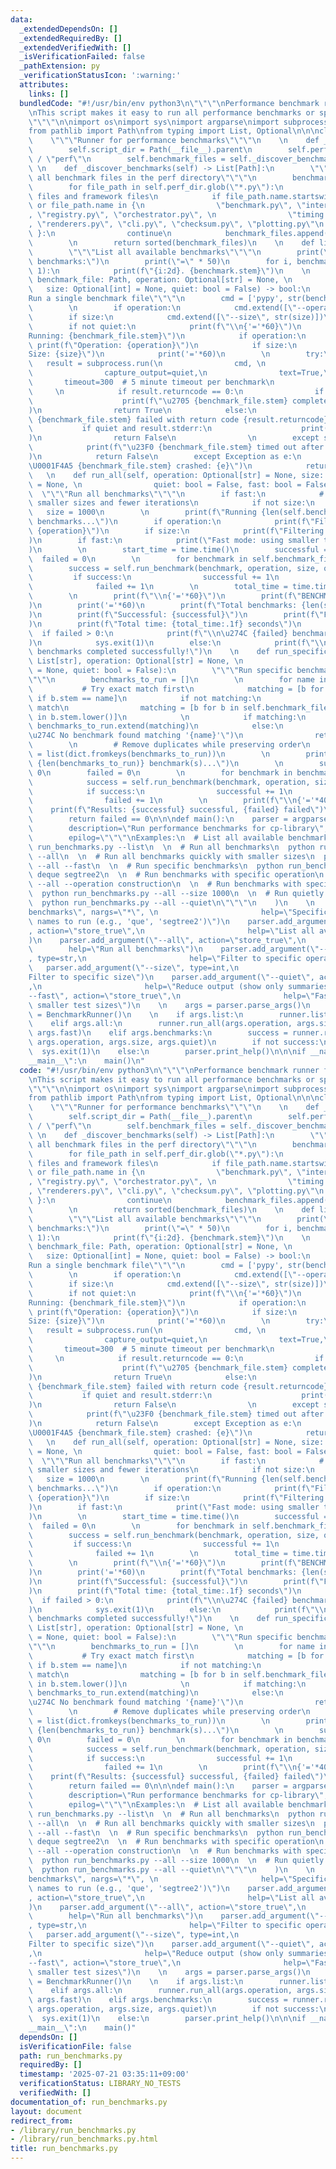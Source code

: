 ```yaml
---
data:
  _extendedDependsOn: []
  _extendedRequiredBy: []
  _extendedVerifiedWith: []
  _isVerificationFailed: false
  _pathExtension: py
  _verificationStatusIcon: ':warning:'
  attributes:
    links: []
  bundledCode: "#!/usr/bin/env python3\n\"\"\"\nPerformance benchmark runner for cp-library.\n\
    \nThis script makes it easy to run all performance benchmarks or specific subsets.\n\
    \"\"\"\n\nimport os\nimport sys\nimport argparse\nimport subprocess\nimport time\n\
    from pathlib import Path\nfrom typing import List, Optional\n\n\nclass BenchmarkRunner:\n\
    \    \"\"\"Runner for performance benchmarks\"\"\"\n    \n    def __init__(self):\n\
    \        self.script_dir = Path(__file__).parent\n        self.perf_dir = self.script_dir\
    \ / \"perf\"\n        self.benchmark_files = self._discover_benchmarks()\n   \
    \ \n    def _discover_benchmarks(self) -> List[Path]:\n        \"\"\"Discover\
    \ all benchmark files in the perf directory\"\"\"\n        benchmark_files = []\n\
    \        for file_path in self.perf_dir.glob(\"*.py\"):\n            # Skip module\
    \ files and framework files\n            if file_path.name.startswith(\"__\")\
    \ or file_path.name in {\n                \"benchmark.py\", \"interfaces.py\"\
    , \"registry.py\", \"orchestrator.py\", \n                \"timing.py\", \"output.py\"\
    , \"renderers.py\", \"cli.py\", \"checksum.py\", \"plotting.py\"\n           \
    \ }:\n                continue\n            benchmark_files.append(file_path)\n\
    \        \n        return sorted(benchmark_files)\n    \n    def list_benchmarks(self):\n\
    \        \"\"\"List all available benchmarks\"\"\"\n        print(\"Available\
    \ benchmarks:\")\n        print(\"=\" * 50)\n        for i, benchmark in enumerate(self.benchmark_files,\
    \ 1):\n            print(f\"{i:2d}. {benchmark.stem}\")\n    \n    def run_benchmark(self,\
    \ benchmark_file: Path, operation: Optional[str] = None, \n                  \
    \   size: Optional[int] = None, quiet: bool = False) -> bool:\n        \"\"\"\
    Run a single benchmark file\"\"\"\n        cmd = ['pypy', str(benchmark_file)]\n\
    \        \n        if operation:\n            cmd.extend([\"--operation\", operation])\n\
    \        if size:\n            cmd.extend([\"--size\", str(size)])\n        \n\
    \        if not quiet:\n            print(f\"\\n{'='*60}\")\n            print(f\"\
    Running: {benchmark_file.stem}\")\n            if operation:\n               \
    \ print(f\"Operation: {operation}\")\n            if size:\n                print(f\"\
    Size: {size}\")\n            print('='*60)\n        \n        try:\n         \
    \   result = subprocess.run(\n                cmd, \n                cwd=self.script_dir,\n\
    \                capture_output=quiet,\n                text=True,\n         \
    \       timeout=300  # 5 minute timeout per benchmark\n            )\n       \
    \     \n            if result.returncode == 0:\n                if not quiet:\n\
    \                    print(f\"\u2705 {benchmark_file.stem} completed successfully\"\
    )\n                return True\n            else:\n                print(f\"\u274C\
    \ {benchmark_file.stem} failed with return code {result.returncode}\")\n     \
    \           if quiet and result.stderr:\n                    print(f\"Error: {result.stderr}\"\
    )\n                return False\n                \n        except subprocess.TimeoutExpired:\n\
    \            print(f\"\u23F0 {benchmark_file.stem} timed out after 5 minutes\"\
    )\n            return False\n        except Exception as e:\n            print(f\"\
    \U0001F4A5 {benchmark_file.stem} crashed: {e}\")\n            return False\n \
    \   \n    def run_all(self, operation: Optional[str] = None, size: Optional[int]\
    \ = None, \n                quiet: bool = False, fast: bool = False):\n      \
    \  \"\"\"Run all benchmarks\"\"\"\n        if fast:\n            # Fast mode:\
    \ smaller sizes and fewer iterations\n            if not size:\n             \
    \   size = 1000\n        \n        print(f\"Running {len(self.benchmark_files)}\
    \ benchmarks...\")\n        if operation:\n            print(f\"Filtering to operation:\
    \ {operation}\")\n        if size:\n            print(f\"Filtering to size: {size}\"\
    )\n        if fast:\n            print(\"Fast mode: using smaller test sizes\"\
    )\n        \n        start_time = time.time()\n        successful = 0\n      \
    \  failed = 0\n        \n        for benchmark in self.benchmark_files:\n    \
    \        success = self.run_benchmark(benchmark, operation, size, quiet)\n   \
    \         if success:\n                successful += 1\n            else:\n  \
    \              failed += 1\n        \n        total_time = time.time() - start_time\n\
    \        \n        print(f\"\\n{'='*60}\")\n        print(f\"BENCHMARK SUMMARY\"\
    )\n        print('='*60)\n        print(f\"Total benchmarks: {len(self.benchmark_files)}\"\
    )\n        print(f\"Successful: {successful}\")\n        print(f\"Failed: {failed}\"\
    )\n        print(f\"Total time: {total_time:.1f} seconds\")\n        \n      \
    \  if failed > 0:\n            print(f\"\\n\u274C {failed} benchmarks failed\"\
    )\n            sys.exit(1)\n        else:\n            print(f\"\\n\u2705 All\
    \ benchmarks completed successfully!\")\n    \n    def run_specific(self, names:\
    \ List[str], operation: Optional[str] = None, \n                    size: Optional[int]\
    \ = None, quiet: bool = False):\n        \"\"\"Run specific benchmarks by name\"\
    \"\"\n        benchmarks_to_run = []\n        \n        for name in names:\n \
    \           # Try exact match first\n            matching = [b for b in self.benchmark_files\
    \ if b.stem == name]\n            if not matching:\n                # Try partial\
    \ match\n                matching = [b for b in self.benchmark_files if name.lower()\
    \ in b.stem.lower()]\n            \n            if matching:\n               \
    \ benchmarks_to_run.extend(matching)\n            else:\n                print(f\"\
    \u274C No benchmark found matching '{name}'\")\n                return False\n\
    \        \n        # Remove duplicates while preserving order\n        benchmarks_to_run\
    \ = list(dict.fromkeys(benchmarks_to_run))\n        \n        print(f\"Running\
    \ {len(benchmarks_to_run)} benchmark(s)...\")\n        \n        successful =\
    \ 0\n        failed = 0\n        \n        for benchmark in benchmarks_to_run:\n\
    \            success = self.run_benchmark(benchmark, operation, size, quiet)\n\
    \            if success:\n                successful += 1\n            else:\n\
    \                failed += 1\n        \n        print(f\"\\n{'='*40}\")\n    \
    \    print(f\"Results: {successful} successful, {failed} failed\")\n        \n\
    \        return failed == 0\n\n\ndef main():\n    parser = argparse.ArgumentParser(\n\
    \        description=\"Run performance benchmarks for cp-library\",\n        formatter_class=argparse.RawDescriptionHelpFormatter,\n\
    \        epilog=\"\"\"\nExamples:\n  # List all available benchmarks\n  python\
    \ run_benchmarks.py --list\n  \n  # Run all benchmarks\n  python run_benchmarks.py\
    \ --all\n  \n  # Run all benchmarks quickly with smaller sizes\n  python run_benchmarks.py\
    \ --all --fast\n  \n  # Run specific benchmarks\n  python run_benchmarks.py que\
    \ deque segtree2\n  \n  # Run benchmarks with specific operation\n  python run_benchmarks.py\
    \ --all --operation construction\n  \n  # Run benchmarks with specific size\n\
    \  python run_benchmarks.py --all --size 1000\n  \n  # Run quietly (less output)\n\
    \  python run_benchmarks.py --all --quiet\n\"\"\"\n    )\n    \n    parser.add_argument(\"\
    benchmarks\", nargs=\"*\", \n                       help=\"Specific benchmark\
    \ names to run (e.g., 'que', 'segtree2')\")\n    parser.add_argument(\"--list\"\
    , action=\"store_true\",\n                       help=\"List all available benchmarks\"\
    )\n    parser.add_argument(\"--all\", action=\"store_true\",\n               \
    \        help=\"Run all benchmarks\")\n    parser.add_argument(\"--operation\"\
    , type=str,\n                       help=\"Filter to specific operation\")\n \
    \   parser.add_argument(\"--size\", type=int,\n                       help=\"\
    Filter to specific size\")\n    parser.add_argument(\"--quiet\", action=\"store_true\"\
    ,\n                       help=\"Reduce output (show only summaries)\")\n    parser.add_argument(\"\
    --fast\", action=\"store_true\",\n                       help=\"Fast mode: use\
    \ smaller test sizes\")\n    \n    args = parser.parse_args()\n    \n    runner\
    \ = BenchmarkRunner()\n    \n    if args.list:\n        runner.list_benchmarks()\n\
    \    elif args.all:\n        runner.run_all(args.operation, args.size, args.quiet,\
    \ args.fast)\n    elif args.benchmarks:\n        success = runner.run_specific(args.benchmarks,\
    \ args.operation, args.size, args.quiet)\n        if not success:\n          \
    \  sys.exit(1)\n    else:\n        parser.print_help()\n\n\nif __name__ == \"\
    __main__\":\n    main()\n"
  code: "#!/usr/bin/env python3\n\"\"\"\nPerformance benchmark runner for cp-library.\n\
    \nThis script makes it easy to run all performance benchmarks or specific subsets.\n\
    \"\"\"\n\nimport os\nimport sys\nimport argparse\nimport subprocess\nimport time\n\
    from pathlib import Path\nfrom typing import List, Optional\n\n\nclass BenchmarkRunner:\n\
    \    \"\"\"Runner for performance benchmarks\"\"\"\n    \n    def __init__(self):\n\
    \        self.script_dir = Path(__file__).parent\n        self.perf_dir = self.script_dir\
    \ / \"perf\"\n        self.benchmark_files = self._discover_benchmarks()\n   \
    \ \n    def _discover_benchmarks(self) -> List[Path]:\n        \"\"\"Discover\
    \ all benchmark files in the perf directory\"\"\"\n        benchmark_files = []\n\
    \        for file_path in self.perf_dir.glob(\"*.py\"):\n            # Skip module\
    \ files and framework files\n            if file_path.name.startswith(\"__\")\
    \ or file_path.name in {\n                \"benchmark.py\", \"interfaces.py\"\
    , \"registry.py\", \"orchestrator.py\", \n                \"timing.py\", \"output.py\"\
    , \"renderers.py\", \"cli.py\", \"checksum.py\", \"plotting.py\"\n           \
    \ }:\n                continue\n            benchmark_files.append(file_path)\n\
    \        \n        return sorted(benchmark_files)\n    \n    def list_benchmarks(self):\n\
    \        \"\"\"List all available benchmarks\"\"\"\n        print(\"Available\
    \ benchmarks:\")\n        print(\"=\" * 50)\n        for i, benchmark in enumerate(self.benchmark_files,\
    \ 1):\n            print(f\"{i:2d}. {benchmark.stem}\")\n    \n    def run_benchmark(self,\
    \ benchmark_file: Path, operation: Optional[str] = None, \n                  \
    \   size: Optional[int] = None, quiet: bool = False) -> bool:\n        \"\"\"\
    Run a single benchmark file\"\"\"\n        cmd = ['pypy', str(benchmark_file)]\n\
    \        \n        if operation:\n            cmd.extend([\"--operation\", operation])\n\
    \        if size:\n            cmd.extend([\"--size\", str(size)])\n        \n\
    \        if not quiet:\n            print(f\"\\n{'='*60}\")\n            print(f\"\
    Running: {benchmark_file.stem}\")\n            if operation:\n               \
    \ print(f\"Operation: {operation}\")\n            if size:\n                print(f\"\
    Size: {size}\")\n            print('='*60)\n        \n        try:\n         \
    \   result = subprocess.run(\n                cmd, \n                cwd=self.script_dir,\n\
    \                capture_output=quiet,\n                text=True,\n         \
    \       timeout=300  # 5 minute timeout per benchmark\n            )\n       \
    \     \n            if result.returncode == 0:\n                if not quiet:\n\
    \                    print(f\"\u2705 {benchmark_file.stem} completed successfully\"\
    )\n                return True\n            else:\n                print(f\"\u274C\
    \ {benchmark_file.stem} failed with return code {result.returncode}\")\n     \
    \           if quiet and result.stderr:\n                    print(f\"Error: {result.stderr}\"\
    )\n                return False\n                \n        except subprocess.TimeoutExpired:\n\
    \            print(f\"\u23F0 {benchmark_file.stem} timed out after 5 minutes\"\
    )\n            return False\n        except Exception as e:\n            print(f\"\
    \U0001F4A5 {benchmark_file.stem} crashed: {e}\")\n            return False\n \
    \   \n    def run_all(self, operation: Optional[str] = None, size: Optional[int]\
    \ = None, \n                quiet: bool = False, fast: bool = False):\n      \
    \  \"\"\"Run all benchmarks\"\"\"\n        if fast:\n            # Fast mode:\
    \ smaller sizes and fewer iterations\n            if not size:\n             \
    \   size = 1000\n        \n        print(f\"Running {len(self.benchmark_files)}\
    \ benchmarks...\")\n        if operation:\n            print(f\"Filtering to operation:\
    \ {operation}\")\n        if size:\n            print(f\"Filtering to size: {size}\"\
    )\n        if fast:\n            print(\"Fast mode: using smaller test sizes\"\
    )\n        \n        start_time = time.time()\n        successful = 0\n      \
    \  failed = 0\n        \n        for benchmark in self.benchmark_files:\n    \
    \        success = self.run_benchmark(benchmark, operation, size, quiet)\n   \
    \         if success:\n                successful += 1\n            else:\n  \
    \              failed += 1\n        \n        total_time = time.time() - start_time\n\
    \        \n        print(f\"\\n{'='*60}\")\n        print(f\"BENCHMARK SUMMARY\"\
    )\n        print('='*60)\n        print(f\"Total benchmarks: {len(self.benchmark_files)}\"\
    )\n        print(f\"Successful: {successful}\")\n        print(f\"Failed: {failed}\"\
    )\n        print(f\"Total time: {total_time:.1f} seconds\")\n        \n      \
    \  if failed > 0:\n            print(f\"\\n\u274C {failed} benchmarks failed\"\
    )\n            sys.exit(1)\n        else:\n            print(f\"\\n\u2705 All\
    \ benchmarks completed successfully!\")\n    \n    def run_specific(self, names:\
    \ List[str], operation: Optional[str] = None, \n                    size: Optional[int]\
    \ = None, quiet: bool = False):\n        \"\"\"Run specific benchmarks by name\"\
    \"\"\n        benchmarks_to_run = []\n        \n        for name in names:\n \
    \           # Try exact match first\n            matching = [b for b in self.benchmark_files\
    \ if b.stem == name]\n            if not matching:\n                # Try partial\
    \ match\n                matching = [b for b in self.benchmark_files if name.lower()\
    \ in b.stem.lower()]\n            \n            if matching:\n               \
    \ benchmarks_to_run.extend(matching)\n            else:\n                print(f\"\
    \u274C No benchmark found matching '{name}'\")\n                return False\n\
    \        \n        # Remove duplicates while preserving order\n        benchmarks_to_run\
    \ = list(dict.fromkeys(benchmarks_to_run))\n        \n        print(f\"Running\
    \ {len(benchmarks_to_run)} benchmark(s)...\")\n        \n        successful =\
    \ 0\n        failed = 0\n        \n        for benchmark in benchmarks_to_run:\n\
    \            success = self.run_benchmark(benchmark, operation, size, quiet)\n\
    \            if success:\n                successful += 1\n            else:\n\
    \                failed += 1\n        \n        print(f\"\\n{'='*40}\")\n    \
    \    print(f\"Results: {successful} successful, {failed} failed\")\n        \n\
    \        return failed == 0\n\n\ndef main():\n    parser = argparse.ArgumentParser(\n\
    \        description=\"Run performance benchmarks for cp-library\",\n        formatter_class=argparse.RawDescriptionHelpFormatter,\n\
    \        epilog=\"\"\"\nExamples:\n  # List all available benchmarks\n  python\
    \ run_benchmarks.py --list\n  \n  # Run all benchmarks\n  python run_benchmarks.py\
    \ --all\n  \n  # Run all benchmarks quickly with smaller sizes\n  python run_benchmarks.py\
    \ --all --fast\n  \n  # Run specific benchmarks\n  python run_benchmarks.py que\
    \ deque segtree2\n  \n  # Run benchmarks with specific operation\n  python run_benchmarks.py\
    \ --all --operation construction\n  \n  # Run benchmarks with specific size\n\
    \  python run_benchmarks.py --all --size 1000\n  \n  # Run quietly (less output)\n\
    \  python run_benchmarks.py --all --quiet\n\"\"\"\n    )\n    \n    parser.add_argument(\"\
    benchmarks\", nargs=\"*\", \n                       help=\"Specific benchmark\
    \ names to run (e.g., 'que', 'segtree2')\")\n    parser.add_argument(\"--list\"\
    , action=\"store_true\",\n                       help=\"List all available benchmarks\"\
    )\n    parser.add_argument(\"--all\", action=\"store_true\",\n               \
    \        help=\"Run all benchmarks\")\n    parser.add_argument(\"--operation\"\
    , type=str,\n                       help=\"Filter to specific operation\")\n \
    \   parser.add_argument(\"--size\", type=int,\n                       help=\"\
    Filter to specific size\")\n    parser.add_argument(\"--quiet\", action=\"store_true\"\
    ,\n                       help=\"Reduce output (show only summaries)\")\n    parser.add_argument(\"\
    --fast\", action=\"store_true\",\n                       help=\"Fast mode: use\
    \ smaller test sizes\")\n    \n    args = parser.parse_args()\n    \n    runner\
    \ = BenchmarkRunner()\n    \n    if args.list:\n        runner.list_benchmarks()\n\
    \    elif args.all:\n        runner.run_all(args.operation, args.size, args.quiet,\
    \ args.fast)\n    elif args.benchmarks:\n        success = runner.run_specific(args.benchmarks,\
    \ args.operation, args.size, args.quiet)\n        if not success:\n          \
    \  sys.exit(1)\n    else:\n        parser.print_help()\n\n\nif __name__ == \"\
    __main__\":\n    main()"
  dependsOn: []
  isVerificationFile: false
  path: run_benchmarks.py
  requiredBy: []
  timestamp: '2025-07-21 03:35:11+09:00'
  verificationStatus: LIBRARY_NO_TESTS
  verifiedWith: []
documentation_of: run_benchmarks.py
layout: document
redirect_from:
- /library/run_benchmarks.py
- /library/run_benchmarks.py.html
title: run_benchmarks.py
---
```


